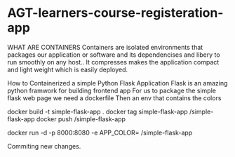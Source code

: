# AGT-learners-course-registeration-app
WHAT ARE CONTAINERS
Containers are isolated environments that packages our application or software and its dependencises and libery to run smoothly on any host..
It compresses makes the application compact and light weight which is easily deployed.

How to Containerized a simple Python Flask Application
Flask is an amazing python framwork for building frontend app
For us to package the simple flask web page we need a dockerfile
Then an env that contains the colors

docker build -t simple-flask-app .
docker tag simple-flask-app <container-repo>/simple-flask-app
docker push <container-repo>/simple-flask-app

docker run -d -p 8000:8080 -e APP_COLOR=<color-name> <container-repo>/simple-flask-app

Commiting new changes.
